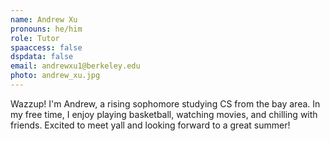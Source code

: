 ```yaml
---
name: Andrew Xu
pronouns: he/him
role: Tutor
spaaccess: false
dspdata: false
email: andrewxu1@berkeley.edu
photo: andrew_xu.jpg
---
```



Wazzup! I'm Andrew, a rising sophomore studying CS from the bay area. In my free time, I enjoy playing basketball, watching movies, and chilling with friends. Excited to meet yall and looking forward to a great summer!